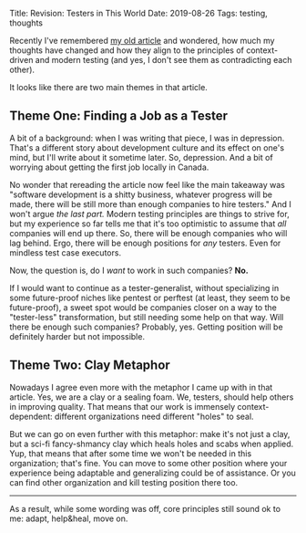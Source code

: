 Title: Revision: Testers in This World
Date: 2019-08-26
Tags: testing, thoughts


Recently I've remembered [my old article]({filename}/articles/2018-01-23-en-testers-in-this-world.md) and wondered, how much my thoughts  have changed and how they align to the principles of context-driven and modern testing (and yes, I don't see them as contradicting each other).

It looks like there are two main themes in that article.

## Theme One: Finding a Job as a Tester

A bit of a background: when I was writing that piece, I was in depression. That's a different story about development culture and its effect on one's mind, but I'll write about it sometime later. So, depression. And a bit of worrying about getting the first job locally in Canada.

No wonder that rereading the article now feel like the main takeaway was "software development is a shitty business, whatever progress will be made, there will be still more than enough companies to hire testers." And I won't argue *the last part.* Modern testing principles are things to strive for, but my experience so far tells me that it's too optimistic to assume that *all* companies will end up there. So, there will be enough companies who will lag behind. Ergo, there will be enough positions for *any* testers. Even for mindless test case executors. 

Now, the question is, do I *want* to work in such companies? **No.**

If I would want to continue as a tester-generalist, without specializing in some future-proof niches like pentest or perftest (at least, they seem to be future-proof), a sweet spot would be companies closer on a way to the "tester-less" transformation, but still needing some help on that way. Will there be enough such companies? Probably, yes. Getting position will be definitely harder but not impossible.


## Theme Two: Clay Metaphor

Nowadays I agree even more with the metaphor I came up with in that article. Yes, we are a clay or a sealing foam. We, testers, should help others in improving quality. That means that our work is immensely context-dependent: different organizations need different "holes" to seal. 

But we can go on even further with this metaphor: make it's not just a clay, but a sci-fi fancy-shmancy clay which heals holes and scabs when applied. Yup, that means that after some time we won't be needed in this organization; that's fine. You can move to some other position where your experience being adaptable and generalizing could be of assistance. Or you can find other organization and kill testing position there too. 

---

As a result, while some wording was off, core principles still sound ok to me: adapt, help&heal, move on.
